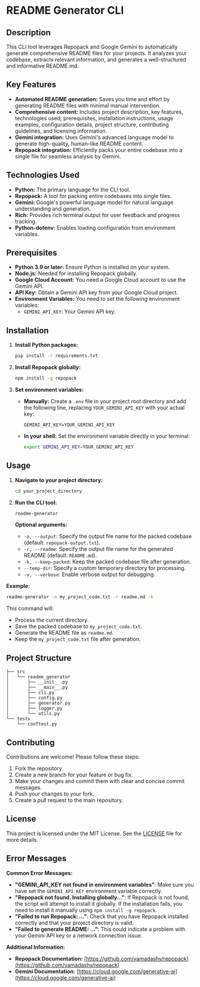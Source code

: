 # README Generator CLI

## Description

This CLI tool leverages Repopack and Google Gemini to automatically generate comprehensive README files for your projects. It analyzes your codebase, extracts relevant information, and generates a well-structured and informative README.md.

## Key Features

- **Automated README generation:** Saves you time and effort by generating README files with minimal manual intervention.
- **Comprehensive content:**  Includes project description, key features, technologies used, prerequisites, installation instructions, usage examples, configuration details, project structure, contributing guidelines, and licensing information.
- **Gemini integration:**  Uses Gemini's advanced language model to generate high-quality, human-like README content.
- **Repopack integration:** Efficiently packs your entire codebase into a single file for seamless analysis by Gemini.

## Technologies Used

- **Python:** The primary language for the CLI tool.
- **Repopack:** A tool for packing entire codebases into single files.
- **Gemini:** Google's powerful language model for natural language understanding and generation.
- **Rich:** Provides rich terminal output for user feedback and progress tracking.
- **Python-dotenv:** Enables loading configuration from environment variables.

## Prerequisites

- **Python 3.9 or later:**  Ensure Python is installed on your system.
- **Node.js:** Needed for installing Repopack globally.
- **Google Cloud Account:** You need a Google Cloud account to use the Gemini API.
- **API Key:** Obtain a Gemini API key from your Google Cloud project.
- **Environment Variables:** You need to set the following environment variables:
    - `GEMINI_API_KEY`: Your Gemini API key.

## Installation

1. **Install Python packages:**
   ```bash
   pip install -r requirements.txt
   ```

2. **Install Repopack globally:**
   ```bash
   npm install -g repopack
   ```

3. **Set environment variables:**
   - **Manually:** Create a `.env` file in your project root directory and add the following line, replacing `YOUR_GEMINI_API_KEY` with your actual key:
     ```
     GEMINI_API_KEY=YOUR_GEMINI_API_KEY
     ```
   - **In your shell:**  Set the environment variable directly in your terminal:
     ```bash
     export GEMINI_API_KEY=YOUR_GEMINI_API_KEY
     ```

## Usage

1. **Navigate to your project directory:**
   ```bash
   cd your_project_directory
   ```

2. **Run the CLI tool:**
   ```bash
   readme-generator
   ```

   **Optional arguments:**

   - `-o, --output`: Specify the output file name for the packed codebase (default: `repopack-output.txt`).
   - `-r, --readme`: Specify the output file name for the generated README (default: `README.md`).
   - `-k, --keep-packed`: Keep the packed codebase file after generation.
   - `--temp-dir`: Specify a custom temporary directory for processing.
   - `-v, --verbose`: Enable verbose output for debugging.

**Example:**
```bash
readme-generator -o my_project_code.txt -r readme.md -k
```

This command will:

- Process the current directory.
- Save the packed codebase to `my_project_code.txt`.
- Generate the README file as `readme.md`.
- Keep the `my_project_code.txt` file after generation.

## Project Structure

```
├── src
│   └── readme_generator
│       ├── __init__.py
│       ├── __main__.py
│       ├── cli.py
│       ├── config.py
│       ├── generator.py
│       ├── logger.py
│       └── utils.py
└── tests
    └── conftest.py

```

## Contributing

Contributions are welcome! Please follow these steps:

1. Fork the repository.
2. Create a new branch for your feature or bug fix.
3. Make your changes and commit them with clear and concise commit messages.
4. Push your changes to your fork.
5. Create a pull request to the main repository.

## License

This project is licensed under the MIT License. See the [LICENSE](LICENSE) file for more details.

## Error Messages

**Common Error Messages:**

- **"GEMINI_API_KEY not found in environment variables"**: Make sure you have set the `GEMINI_API_KEY` environment variable correctly.
- **"Repopack not found. Installing globally..."**: If Repopack is not found, the script will attempt to install it globally. If the installation fails, you need to install it manually using `npm install -g repopack`.
- **"Failed to run Repopack: ..."**:  Check that you have Repopack installed correctly and that your project directory is valid.
- **"Failed to generate README: ..."**:  This could indicate a problem with your Gemini API key or a network connection issue.

**Additional Information:**

- **Repopack Documentation:** [https://github.com/yamadashy/repopack](https://github.com/yamadashy/repopack)
- **Gemini Documentation:** [https://cloud.google.com/generative-ai](https://cloud.google.com/generative-ai)

